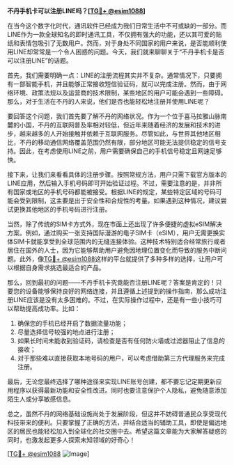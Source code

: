 **不丹手机卡可以注册LINE吗？[[TG💪+ @esim1088](https://t.me/s/esim1088)]**

在当今这个数字化时代，通讯软件已经成为我们日常生活中不可或缺的一部分。而LINE作为一款全球知名的即时通讯工具，不仅拥有强大的功能，还以其可爱的贴纸和表情包吸引了无数用户。然而，对于身处不同国家的用户来说，是否能顺利使用LINE却常常是一个令人困惑的问题。今天，我们就来聊聊关于“不丹手机卡是否可以注册LINE”的话题。

首先，我们需要明确一点：LINE的注册流程其实并不复杂。通常情况下，只要拥有一部智能手机，并且能够正常接收短信验证码，就可以完成注册。然而，由于网络环境、政策法规以及运营商的技术限制，某些地区的用户可能会遇到一些障碍。那么，对于生活在不丹的人来说，他们是否也能轻松地注册并使用LINE呢？

要回答这个问题，我们首先要了解不丹的网络状况。作为一个位于喜马拉雅山脉南麓的小国，不丹的互联网普及率相对较低，但近年来随着经济的发展和技术的进步，越来越多的人开始接触并依赖于互联网服务。尽管如此，与世界其他地区相比，不丹的移动通信网络覆盖范围仍然有限，部分地区可能无法提供稳定的信号支持。因此，在考虑使用LINE之前，用户需要确保自己的手机信号稳定且网速足够快。

接下来，让我们来看看具体的注册步骤。按照常规方法，用户只需下载官方版本的LINE应用，然后输入手机号码即可开始验证过程。不过，需要注意的是，并非所有国家或地区的手机号码都能被接受。根据LINE的规定，某些特定区域的号码可能会受到限制，这主要是出于安全性和合规性的考量。如果遇到这种情况，建议尝试更换其他地区的手机号码进行注册。

当然，除了传统的SIM卡方式外，现在市面上还出现了许多便捷的虚拟eSIM解决方案。例如，通过购买一张支持国际漫游的电子SIM卡（eSIM），用户无需更换实体SIM卡就能享受到全球范围内的无缝连接体验。这种技术特别适合经常旅行或者居住在国外的人士，因为它能够帮助用户避免因地理位置变化而导致的服务中断问题。此外，像[TG💪+ @esim1088](https://t.me/s/esim1088)这样的平台就提供了多种多样的选择，让用户可以根据自身需求挑选最适合的产品。

那么，回到最初的问题——不丹手机卡究竟能否注册LINE呢？答案是肯定的！只要您的设备能够保持良好的网络连接，并且遵循上述提到的操作指南，那么成功注册LINE应该是没有太多困难的。不过，在实际操作过程中，还是有一些小技巧可以帮助提高成功率。比如：

1. 确保您的手机已经开启了数据流量功能；
2. 尽量选择信号较强的地点进行注册；
3. 如果长时间未能收到验证码，请检查是否有任何防火墙或过滤器阻止了信息的接收；
4. 对于那些难以直接获取本地号码的用户，可以考虑借助第三方代理服务来完成注册。

最后，无论您最终选择了哪种途径来实现LINE账号创建，都不要忘记定期更新应用程序以获得最新功能和安全性改进。同时也要注意保护个人隐私，避免随意添加陌生人或分享敏感信息。

总之，虽然不丹的网络基础设施尚处于发展阶段，但这并不妨碍普通民众享受现代科技带来的便利。只要掌握了正确的方法，并结合适当的辅助工具，即使是偏远地区的居民也能轻松加入到全球化的社交圈中去。希望这篇文章能为大家解答疑惑的同时，也激发起更多人探索未知领域的好奇心！

[[TG💪+ @esim1088](https://t.me/s/esim1088) ![Image](https://i.postimg.cc/4NQfJmqS/Snipaste-2025-05-13-00-14-12.png)]